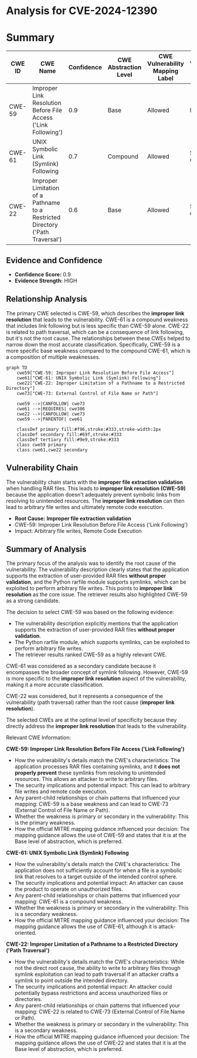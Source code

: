 # Analysis for CVE-2024-12390

# Summary

| CWE ID | CWE Name | Confidence | CWE Abstraction Level | CWE Vulnerability Mapping Label | CWE-Vulnerability Mapping Notes |
|---|---|---|---|---|---|
| CWE-59 | Improper Link Resolution Before File Access ('Link Following') | 0.9 | Base | Allowed | Primary CWE |
| CWE-61 | UNIX Symbolic Link (Symlink) Following | 0.7 | Compound | Allowed | Secondary Candidate |
| CWE-22 | Improper Limitation of a Pathname to a Restricted Directory ('Path Traversal') | 0.6 | Base | Allowed | Secondary Candidate |

## Evidence and Confidence

*   **Confidence Score:** 0.9
*   **Evidence Strength:** HIGH

## Relationship Analysis
The primary CWE selected is CWE-59, which describes the **improper link resolution** that leads to the vulnerability. CWE-61 is a compound weakness that includes link following but is less specific than CWE-59 alone. CWE-22 is related to path traversal, which can be a consequence of link following, but it's not the root cause. The relationships between these CWEs helped to narrow down the most accurate classification. Specifically, CWE-59 is a more specific base weakness compared to the compound CWE-61, which is a composition of multiple weaknesses.

```mermaid
graph TD
    cwe59["CWE-59: Improper Link Resolution Before File Access"]
    cwe61["CWE-61: UNIX Symbolic Link (Symlink) Following"]
    cwe22["CWE-22: Improper Limitation of a Pathname to a Restricted Directory"]
    cwe73["CWE-73: External Control of File Name or Path"]

    cwe59 -->|CANFOLLOW| cwe73
    cwe61 -->|REQUIRES| cwe386
    cwe22 -->|CANFOLLOW| cwe73
    cwe59 -->|PARENTOF| cwe61
    
    classDef primary fill:#f96,stroke:#333,stroke-width:2px
    classDef secondary fill:#69f,stroke:#333
    classDef tertiary fill:#9e9,stroke:#333
    class cwe59 primary
    class cwe61,cwe22 secondary
```

## Vulnerability Chain
The vulnerability chain starts with the **improper file extraction validation** when handling RAR files. This leads to **improper link resolution (CWE-59)** because the application doesn't adequately prevent symbolic links from resolving to unintended resources. The **improper link resolution** can then lead to arbitrary file writes and ultimately remote code execution.
  - **Root Cause:** **Improper file extraction validation**
  - CWE-59: Improper Link Resolution Before File Access ('Link Following')
  - Impact: Arbitrary file writes, Remote Code Execution

## Summary of Analysis
The primary focus of the analysis was to identify the root cause of the vulnerability. The vulnerability description clearly states that the application supports the extraction of user-provided RAR files **without proper validation**, and the Python rarfile module supports symlinks, which can be exploited to perform arbitrary file writes. This points to **improper link resolution** as the core issue. The retriever results also highlighted CWE-59 as a strong candidate.

The decision to select CWE-59 was based on the following evidence:

*   The vulnerability description explicitly mentions that the application supports the extraction of user-provided RAR files **without proper validation**.
*   The Python rarfile module, which supports symlinks, can be exploited to perform arbitrary file writes.
*   The retriever results ranked CWE-59 as a highly relevant CWE.

CWE-61 was considered as a secondary candidate because it encompasses the broader concept of symlink following. However, CWE-59 is more specific to the **improper link resolution** aspect of the vulnerability, making it a more accurate classification.

CWE-22 was considered, but it represents a consequence of the vulnerability (path traversal) rather than the root cause (**improper link resolution**).

The selected CWEs are at the optimal level of specificity because they directly address the **improper link resolution** that leads to the vulnerability.

Relevant CWE Information:

**CWE-59: Improper Link Resolution Before File Access ('Link Following')**

*   How the vulnerability's details match the CWE's characteristics: The application processes RAR files containing symlinks, and it **does not properly prevent** these symlinks from resolving to unintended resources. This allows an attacker to write to arbitrary files.
*   The security implications and potential impact: This can lead to arbitrary file writes and remote code execution.
*   Any parent-child relationships or chain patterns that influenced your mapping: CWE-59 is a base weakness and can lead to CWE-73 (External Control of File Name or Path).
*   Whether the weakness is primary or secondary in the vulnerability: This is the primary weakness.
*   How the official MITRE mapping guidance influenced your decision: The mapping guidance allows the use of CWE-59 and states that it is at the Base level of abstraction, which is preferred.

**CWE-61: UNIX Symbolic Link (Symlink) Following**

*   How the vulnerability's details match the CWE's characteristics: The application does not sufficiently account for when a file is a symbolic link that resolves to a target outside of the intended control sphere.
*   The security implications and potential impact: An attacker can cause the product to operate on unauthorized files.
*   Any parent-child relationships or chain patterns that influenced your mapping: CWE-61 is a compound weakness.
*   Whether the weakness is primary or secondary in the vulnerability: This is a secondary weakness.
*   How the official MITRE mapping guidance influenced your decision: The mapping guidance allows the use of CWE-61, although it is attack-oriented.

**CWE-22: Improper Limitation of a Pathname to a Restricted Directory ('Path Traversal')**

*   How the vulnerability's details match the CWE's characteristics: While not the direct root cause, the ability to write to arbitrary files through symlink exploitation can lead to path traversal if an attacker crafts a symlink to point outside the intended directory.
*   The security implications and potential impact: An attacker could potentially bypass restrictions and access unauthorized files or directories.
*   Any parent-child relationships or chain patterns that influenced your mapping: CWE-22 is related to CWE-73 (External Control of File Name or Path).
*   Whether the weakness is primary or secondary in the vulnerability: This is a secondary weakness.
*   How the official MITRE mapping guidance influenced your decision: The mapping guidance allows the use of CWE-22 and states that it is at the Base level of abstraction, which is preferred.